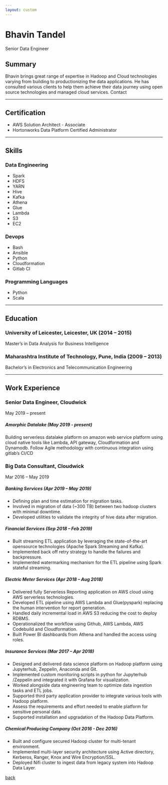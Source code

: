 ```yaml
---
layout: custom
---
```


# Bhavin Tandel	
Senior Data Engineer

## Summary
Bhavin brings great range of expertise in Hadoop and Cloud technologies varying from building to productionizing the data applications. He has consulted various clients to help them achieve their data journey using open source technologies and managed cloud services.
Contact

******

## Certification
* AWS Solution Architect - Associate 
* Hortonworks Data Platform Certified Administrator 

******

## Skills

### Data Engineering
* Spark
* HDFS
* YARN
* Hive
* Kafka
* Athena
* Glue
* Lambda
* S3
* EC2

### Devops
* Bash
* Ansible
* Python
* Cloudformation
* Gitlab CI

### Programming Languages
* Python
* Scala

******

## Education

### University of Leicester, Leicester, UK (2014 – 2015)
Master’s in Data Analysis for Business Intelligence

### Maharashtra Institute of Technology, Pune, India (2009 – 2013)
Bachelor’s in Electronics and Telecommunication Engineering

******

## Work Experience

### Senior Data Engineer, Cloudwick
May 2019 – present

##### Amorphic Datalake (May 2019 - present)

Building serverless datalake platform on amazon web service platform using cloud native tools like Lambda, API gateway, Cloudformation and Dynamodb.
Follow Agile methodology with continuous integration using gitlab’s CI/CD

### Big Data Consultant, Cloudwick
Mar 2016 – May 2019

##### Banking Services (Apr 2019 – May 2019)

* Defining plan and time estimation for migration tasks.
* Involved in migration of data (~300 TB) between two hadoop clusters with minimal downtime. 
* Developed utilities to validate the integrity of hive data after migration. 

##### Financial Services (Sep 2018 – Feb 2019)

* Built streaming ETL application by leveraging the state-of-the-art opensource technologies (Apache Spark Streaming and Kafka).
* Implemented back off retry strategy to handle the failures and backpressure.
* Implemented watermarking mechanism for the ETL pipeline using Spark stateful streaming.

##### Electric Meter Services (Apr 2018 – Aug 2018)

* Delivered fully Serverless Reporting application on AWS cloud using AWS serverless technologies. 
* Developed ETL pipeline using AWS Lambda and Glue(pyspark) replacing the human intervention for report generation.
* Handled daily incremental load in AWS S3 reducing the cost to deploy RDBMS.
* Operationalized the workflow using Github, AWS Lambda, AWS Codebuild and Cloudformation.
* Built Power BI dashboards from Athena and handled the access using roles.

##### Insurance Services (Mar 2017 – Apr 2018)

* Designed and delivered data science platform on Hadoop platform using Jupyterhub, Zeppelin, Anaconda and Git.
* Implemented custom monitoring scripts in python for Jupyterhub /Zeppelin and integrated it with Grafana for visualization.
* Worked alongside data engineering team to optimize data ingestion tasks and ETL jobs.
* Supported third party application provider to integrate various tools with Hadoop platform.
* Assess the requirements and effort needed to enable platform for sensitive personal data.
* Supported installation and upgradation of the Hadoop Data Platform.

##### Chemical Producing Company (Oct 2016 - Dec 2016)

* Built and configure secured Hadoop cluster for multi-tenant environment. 
* Implemented multi-layer security architecture using Active directory, Kerberos, Ranger, Knox and Wire Encryption/SSL.
* Deployed Nifi cluster to ingest data from legacy system into Hadoop Data Layer.

[back](../)